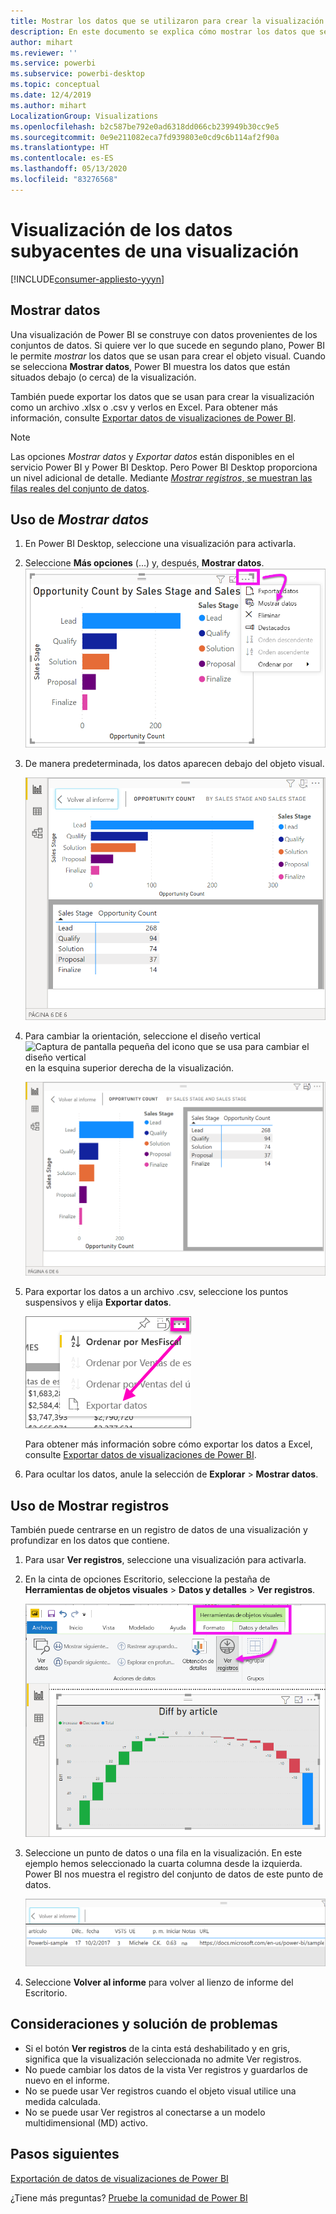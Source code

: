 ```yaml
---
title: Mostrar los datos que se utilizaron para crear la visualización de Power BI
description: En este documento se explica cómo mostrar los datos que se usaron para crear un objeto visual en Power BI y cómo exportar esos datos a un archivo .csv.
author: mihart
ms.reviewer: ''
ms.service: powerbi
ms.subservice: powerbi-desktop
ms.topic: conceptual
ms.date: 12/4/2019
ms.author: mihart
LocalizationGroup: Visualizations
ms.openlocfilehash: b2c587be792e0ad6318dd066cb239949b30cc9e5
ms.sourcegitcommit: 0e9e211082eca7fd939803e0cd9c6b114af2f90a
ms.translationtype: HT
ms.contentlocale: es-ES
ms.lasthandoff: 05/13/2020
ms.locfileid: "83276568"
---
```

# <a name="display-a-visualizations-underlying-data"></a>Visualización de los datos subyacentes de una visualización

[!INCLUDE[consumer-appliesto-yyyn](../includes/consumer-appliesto-nyyn.md)]    

## <a name="show-data"></a>Mostrar datos
Una visualización de Power BI se construye con datos provenientes de los conjuntos de datos. Si quiere ver lo que sucede en segundo plano, Power BI le permite *mostrar* los datos que se usan para crear el objeto visual. Cuando se selecciona **Mostrar datos**, Power BI muestra los datos que están situados debajo (o cerca) de la visualización.

También puede exportar los datos que se usan para crear la visualización como un archivo .xlsx o .csv y verlos en Excel. Para obtener más información, consulte [Exportar datos de visualizaciones de Power BI](power-bi-visualization-export-data.md).

> [!NOTE]
> Las opciones *Mostrar datos* y *Exportar datos* están disponibles en el servicio Power BI y Power BI Desktop. Pero Power BI Desktop proporciona un nivel adicional de detalle. Mediante [*Mostrar registros*, se muestran las filas reales del conjunto de datos](../create-reports/desktop-see-data-see-records.md).
> 
> 

## <a name="using-show-data"></a>Uso de *Mostrar datos* 
1. En Power BI Desktop, seleccione una visualización para activarla.

2. Seleccione **Más opciones** (...) y, después, **Mostrar datos**. 
    ![Mostrar opción para mostrar datos](media/service-reports-show-data/power-bi-more-action.png)


3. De manera predeterminada, los datos aparecen debajo del objeto visual.
   
   ![Presentación vertical de objeto visual y datos](media/service-reports-show-data/power-bi-show-data-below.png)

4. Para cambiar la orientación, seleccione el diseño vertical ![Captura de pantalla pequeña del icono que se usa para cambiar el diseño vertical](media/service-reports-show-data/power-bi-vertical-icon-new.png) en la esquina superior derecha de la visualización.
   
   ![Presentación horizontal de objeto visual y datos](media/service-reports-show-data/power-bi-show-data-side.png)
5. Para exportar los datos a un archivo .csv, seleccione los puntos suspensivos y elija **Exportar datos**.
   
    ![Selección de Exportar datos](media/service-reports-show-data/power-bi-export-data-new.png)
   
    Para obtener más información sobre cómo exportar los datos a Excel, consulte [Exportar datos de visualizaciones de Power BI](power-bi-visualization-export-data.md).
6. Para ocultar los datos, anule la selección de **Explorar** > **Mostrar datos**.

## <a name="using-show-records"></a>Uso de Mostrar registros
También puede centrarse en un registro de datos de una visualización y profundizar en los datos que contiene. 

1. Para usar **Ver registros**, seleccione una visualización para activarla. 

2. En la cinta de opciones Escritorio, seleccione la pestaña de **Herramientas de objetos visuales**  > **Datos y detalles**  > **Ver registros**. 

    ![Captura de pantalla con la opción Ver registros seleccionada.](media/service-reports-show-data/power-bi-see-record.png)

3. Seleccione un punto de datos o una fila en la visualización. En este ejemplo hemos seleccionado la cuarta columna desde la izquierda. Power BI nos muestra el registro del conjunto de datos de este punto de datos.

    ![Captura de pantalla de un registro individual de un conjunto.](media/service-reports-show-data/power-bi-row.png)

4. Seleccione **Volver al informe** para volver al lienzo de informe del Escritorio. 

## <a name="considerations-and-troubleshooting"></a>Consideraciones y solución de problemas

- Si el botón **Ver registros** de la cinta está deshabilitado y en gris, significa que la visualización seleccionada no admite Ver registros.
- No puede cambiar los datos de la vista Ver registros y guardarlos de nuevo en el informe.
- No se puede usar Ver registros cuando el objeto visual utilice una medida calculada.
- No se puede usar Ver registros al conectarse a un modelo multidimensional (MD) activo.  

## <a name="next-steps"></a>Pasos siguientes
[Exportación de datos de visualizaciones de Power BI](power-bi-visualization-export-data.md)    

¿Tiene más preguntas? [Pruebe la comunidad de Power BI](https://community.powerbi.com/)


